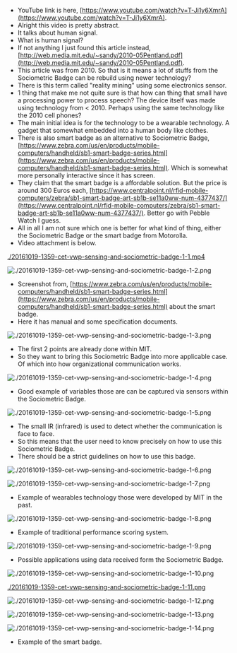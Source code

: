 * YouTube link is here, [https://www.youtube.com/watch?v=T-Ji1y6XmrA](https://www.youtube.com/watch?v=T-Ji1y6XmrA).
* Alright this video is pretty abstract.
* It talks about human signal.
* What is human signal?
* If not anything I just found this article instead, [http://web.media.mit.edu/~sandy/2010-05Pentland.pdf](http://web.media.mit.edu/~sandy/2010-05Pentland.pdf).
* This article was from 2010. So that is it means a lot of stuffs from the Sociometric Badge can be rebuild using newer technology?
* There is this term called "reality mining" using some electronics sensor.
* 1 thing that make me not quite sure is that how can thing that small have a processing power to process speech? The device itself was made using technology from < 2010. Perhaps using the same technology like the 2010 cell phones?
* The main initial idea is for the technology to be a wearable technology. A gadget that somewhat embedded into a human body like clothes.
* There is also smart badge as an alternative to Sociometric Badge, [https://www.zebra.com/us/en/products/mobile-computers/handheld/sb1-smart-badge-series.html](https://www.zebra.com/us/en/products/mobile-computers/handheld/sb1-smart-badge-series.html). Which is somewhat more personally interactive since it has screen.
* They claim that the smart badge is a affordable solution. But the price is around 300 Euros each, [https://www.centralpoint.nl/rfid-mobile-computers/zebra/sb1-smart-badge-art-sb1b-se11a0ww-num-4377437/](https://www.centralpoint.nl/rfid-mobile-computers/zebra/sb1-smart-badge-art-sb1b-se11a0ww-num-4377437/). Better go with Pebble Watch I guess.
* All in all I am not sure which one is better for what kind of thing, either the Sociometric Badge or the smart badge from Motorolla.
* Video attachment is below.

[./20161019-1359-cet-vwp-sensing-and-sociometric-badge-1-1.mp4](./20161019-1359-cet-vwp-sensing-and-sociometric-badge-1-1.mp4)

![./20161019-1359-cet-vwp-sensing-and-sociometric-badge-1-2.png](./20161019-1359-cet-vwp-sensing-and-sociometric-badge-1-2.png)

* Screenshot from, [https://www.zebra.com/us/en/products/mobile-computers/handheld/sb1-smart-badge-series.html](https://www.zebra.com/us/en/products/mobile-computers/handheld/sb1-smart-badge-series.html) about the smart badge.
* Here it has manual and some specification documents.

![./20161019-1359-cet-vwp-sensing-and-sociometric-badge-1-3.png](./20161019-1359-cet-vwp-sensing-and-sociometric-badge-1-3.png)

* The first 2 points are already done within MIT.
* So they want to bring this Sociometric Badge into more applicable case. Of which into how organizational communication works.

![./20161019-1359-cet-vwp-sensing-and-sociometric-badge-1-4.png](./20161019-1359-cet-vwp-sensing-and-sociometric-badge-1-4.png)

* Good example of variables those are can be captured via sensors within the Sociometric Badge.

![./20161019-1359-cet-vwp-sensing-and-sociometric-badge-1-5.png](./20161019-1359-cet-vwp-sensing-and-sociometric-badge-1-5.png)

* The small IR (infrared) is used to detect whether the communication is face to face.
* So this means that the user need to know precisely on how to use this Sociometric Badge.
* There should be a strict guidelines on how to use this badge.

![./20161019-1359-cet-vwp-sensing-and-sociometric-badge-1-6.png](./20161019-1359-cet-vwp-sensing-and-sociometric-badge-1-6.png)

![./20161019-1359-cet-vwp-sensing-and-sociometric-badge-1-7.png](./20161019-1359-cet-vwp-sensing-and-sociometric-badge-1-7.png)

* Example of wearables technology those were developed by MIT in the past.

![./20161019-1359-cet-vwp-sensing-and-sociometric-badge-1-8.png](./20161019-1359-cet-vwp-sensing-and-sociometric-badge-1-8.png)

* Example of traditional performance scoring system.

![./20161019-1359-cet-vwp-sensing-and-sociometric-badge-1-9.png](./20161019-1359-cet-vwp-sensing-and-sociometric-badge-1-9.png)

* Possible applications using data received form the Sociometric Badge.

![./20161019-1359-cet-vwp-sensing-and-sociometric-badge-1-10.png](./20161019-1359-cet-vwp-sensing-and-sociometric-badge-1-10.png)

[./20161019-1359-cet-vwp-sensing-and-sociometric-badge-1-11.png](./20161019-1359-cet-vwp-sensing-and-sociometric-badge-1-11.png)

![./20161019-1359-cet-vwp-sensing-and-sociometric-badge-1-12.png](./20161019-1359-cet-vwp-sensing-and-sociometric-badge-1-12.png)

![./20161019-1359-cet-vwp-sensing-and-sociometric-badge-1-13.png](./20161019-1359-cet-vwp-sensing-and-sociometric-badge-1-13.png)

![./20161019-1359-cet-vwp-sensing-and-sociometric-badge-1-14.png](./20161019-1359-cet-vwp-sensing-and-sociometric-badge-1-14.png)

* Example of the smart badge.
